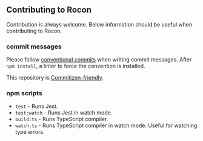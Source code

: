 ## Contributing to Rocon

Contribution is always welcome. Below information should be useful when contributing to Rocon.

### commit messages

Please follow [conventional commits](https://github.com/conventional-changelog/commitlint/tree/master/%40commitlint/config-conventional) when writing commit messages. After `npm install`, a linter to force the convention is installed.

This repository is [Commitizen-friendly](https://github.com/commitizen/cz-cli).

### npm scripts

- `test` - Runs Jest.
- `test:watch` - Runs Jest in watch mode.
- `build:ts` - Runs TypeScript compiler.
- `watch:ts` - Runs TypeScript compiler in watch mode. Useful for watching type errors.
